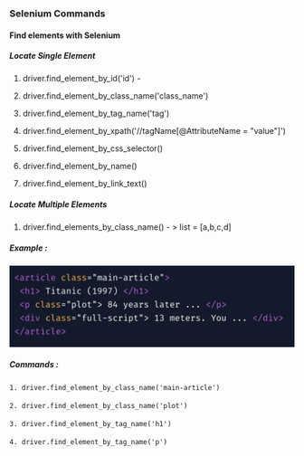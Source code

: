 ### Selenium Commands

#### Find elements with Selenium

##### Locate Single Element
1. driver.find_element_by_id('id') - 

2. driver.find_element_by_class_name('class_name')

3. driver.find_element_by_tag_name('tag')

4. driver.find_element_by_xpath('//tagName[@AttributeName = "value"]')

5. driver.find_element_by_css_selector()

6. driver.find_element_by_name()

7. driver.find_element_by_link_text()

##### Locate Multiple Elements
1. driver.find_elements_by_class_name() - > list = [a,b,c,d]

##### Example :

![Alt Text](html_example.png)

##### Commands : 
	1. driver.find_element_by_class_name('main-article')
	
	2. driver.find_element_by_class_name('plot')
	
	3. driver.find_element_by_tag_name('h1')
	
	4. driver.find_element_by_tag_name('p')
